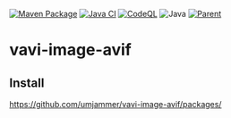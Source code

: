 [![Maven Package](https://github.com/umjammer/vavi-image-avif/actions/workflows/maven-publish.yml/badge.svg)](https://github.com/umjammer/vavi-image-avif/actions/workflows/maven-publish.yml)
[![Java CI](https://github.com/umjammer/vavi-image-avif/actions/workflows/maven.yml/badge.svg)](https://github.com/umjammer/vavi-image-avif/actions/workflows/maven.yml)
[![CodeQL](https://github.com/umjammer/vavi-image-avif/actions/workflows/codeql-analysis.yml/badge.svg)](https://github.com/umjammer/vavi-image-avif/actions/workflows/codeql-analysis.yml)
![Java](https://img.shields.io/badge/Java-8-b07219)
[![Parent](https://img.shields.io/badge/Parent-vavi--image--sandbox-pink)](https://github.com/umjammer/vavi-image-sandbox)

# vavi-image-avif



## Install

https://github.com/umjammer/vavi-image-avif/packages/
